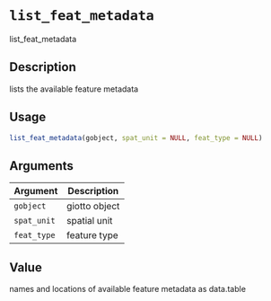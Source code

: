 # `list_feat_metadata`

list_feat_metadata


## Description

lists the available feature metadata


## Usage

```r
list_feat_metadata(gobject, spat_unit = NULL, feat_type = NULL)
```


## Arguments

Argument      |Description
------------- |----------------
`gobject`     |     giotto object
`spat_unit`     |     spatial unit
`feat_type`     |     feature type


## Value

names and locations of available feature metadata as data.table


